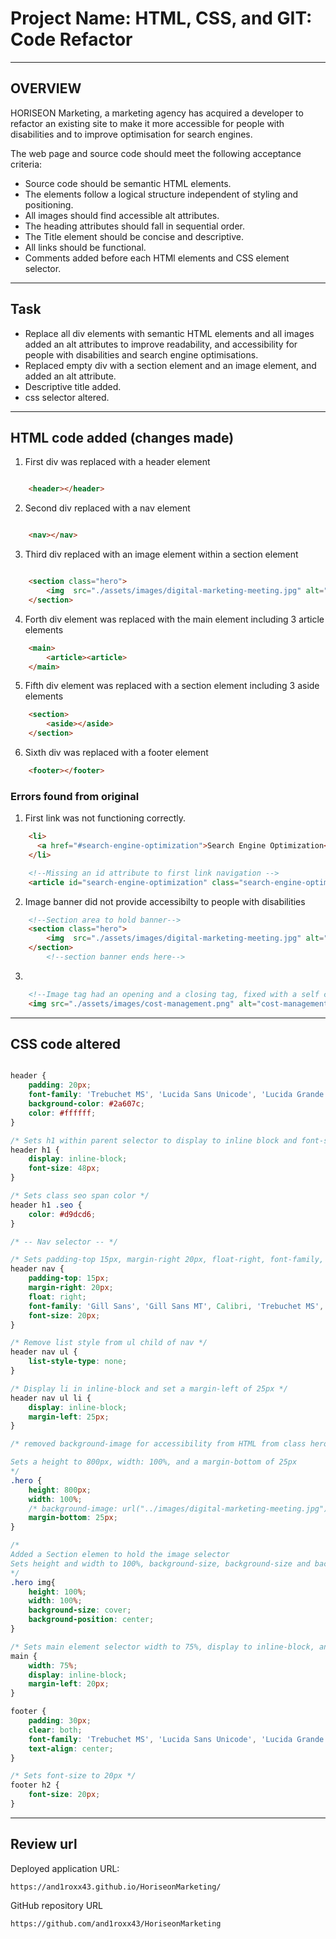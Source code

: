 # Project Name: HTML, CSS, and GIT: Code Refactor
___
## OVERVIEW

HORISEON Marketing, a marketing agency has acquired a developer to refactor an existing site to make it more accessible for people with disabilities and to improve optimisation for search engines.

The web page and source code should meet the following acceptance criteria:

- Source code should be semantic HTML elements.
- The elements follow a logical structure independent of styling and positioning.
- All images should find accessible alt attributes.
- The heading attributes should fall in sequential order.
- The Title element should be concise and descriptive.
- All links should be functional.
- Comments added before each HTMl elements and CSS element selector.


___
## Task

- Replace all div elements with semantic HTML elements and all images added an alt attributes to improve readability, and accessibility for people with disabilities and search engine optimisations.
- Replaced empty div with a section element and an image element, and added an alt attribute.
- Descriptive title added.
- css selector altered.
___
## HTML code added (changes made)

1. First div was replaced with a header element
```html

    <header></header>
```  

2. Second div replaced with a nav element
```html

    <nav></nav>
```  

3. Third div replaced with an image element within a section element 
```html

    <section class="hero">
        <img  src="./assets/images/digital-marketing-meeting.jpg" alt="page banner">
    </section>
```  

4. Forth div element was replaced with the main element including 3 article elements

```html
    <main>
        <article><article>
    </main>
```

5. Fifth div element was replaced with a section element including 3 aside elements

```html
    <section>
        <aside></aside>
    </section>

```

6. Sixth div was replaced with a footer element

```html
    <footer></footer>
```

### Errors found from original

1. First link was not functioning correctly.

```html
    <li>
      <a href="#search-engine-optimization">Search Engine Optimization</a>
    </li>

    <!--Missing an id attribute to first link navigation -->
    <article id="search-engine-optimization" class="search-engine-optimization">
```

2. Image banner did not provide accessibilty to people with disabilities

```html
    <!--Section area to hold banner-->
    <section class="hero">
        <img  src="./assets/images/digital-marketing-meeting.jpg" alt="page banner">
    </section>
        <!--section banner ends here-->
```

3. 
```html
    <!--Image tag had an opening and a closing tag, fixed with a self closing tag-->
    <img src="./assets/images/cost-management.png" alt="cost-management logo" />
```

___

## CSS code altered

```css

header {
    padding: 20px;
    font-family: 'Trebuchet MS', 'Lucida Sans Unicode', 'Lucida Grande', 'Lucida Sans', Arial, sans-serif;
    background-color: #2a607c;
    color: #ffffff;
}

/* Sets h1 within parent selector to display to inline block and font-size 48px*/
header h1 {
    display: inline-block;
    font-size: 48px;
}

/* Sets class seo span color */
header h1 .seo {
    color: #d9dcd6;
}

/* -- Nav selector -- */

/* Sets padding-top 15px, margin-right 20px, float-right, font-family, font-size 20px to nav seletor */
header nav {
    padding-top: 15px;
    margin-right: 20px;
    float: right;
    font-family: 'Gill Sans', 'Gill Sans MT', Calibri, 'Trebuchet MS', sans-serif;
    font-size: 20px;
}

/* Remove list style from ul child of nav */
header nav ul {
    list-style-type: none;
}

/* Display li in inline-block and set a margin-left of 25px */
header nav ul li {
    display: inline-block;
    margin-left: 25px;
}

/* removed background-image for accessibility from HTML from class hero.

Sets a height to 800px, width: 100%, and a margin-bottom of 25px 
*/
.hero {
    height: 800px;
    width: 100%;
    /* background-image: url("../images/digital-marketing-meeting.jpg"); */
    margin-bottom: 25px;
}

/* 
Added a Section elemen to hold the image selector
Sets height and width to 100%, background-size, background-size and background-position
*/
.hero img{
    height: 100%;
    width: 100%;
    background-size: cover;
    background-position: center;
}
```
```css
/* Sets main element selector width to 75%, display to inline-block, and margin-left to 20px */
main {
    width: 75%;
    display: inline-block;
    margin-left: 20px;
}
```

```css
footer {
    padding: 30px;
    clear: both;
    font-family: 'Trebuchet MS', 'Lucida Sans Unicode', 'Lucida Grande', 'Lucida Sans', Arial, sans-serif;
    text-align: center;
}

/* Sets font-size to 20px */
footer h2 {
    font-size: 20px;
}
```
___
## Review url 

Deployed application URL:

```
https://and1roxx43.github.io/HoriseonMarketing/
```
GitHub repository URL

```
https://github.com/and1roxx43/HoriseonMarketing
```